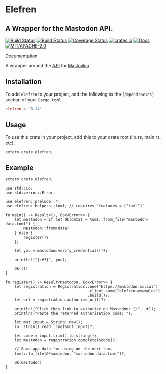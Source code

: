 # Elefren

## A Wrapper for the Mastodon API.

[![Build Status](https://travis-ci.org/pwoolcoc/elefren.svg?branch=master)](https://travis-ci.org/pwoolcoc/elefren)
[![Build Status](https://ci.appveyor.com/api/projects/status/qeigk3nmmps52wxv?svg=true)](https://ci.appveyor.com/project/pwoolcoc/elefren)
[![Coverage Status](https://coveralls.io/repos/github/pwoolcoc/elefren/badge.svg?branch=master&service=github)](https://coveralls.io/github/pwoolcoc/elefren?branch=master)
[![crates.io](https://img.shields.io/crates/v/elefren.svg)](https://crates.io/crates/elefren)
[![Docs](https://docs.rs/elefren/badge.svg)](https://docs.rs/elefren)
[![MIT/APACHE-2.0](https://img.shields.io/crates/l/elefren.svg)](https://crates.io/crates/elefren)

[Documentation](https://docs.rs/elefren/)

A wrapper around the [API](https://github.com/tootsuite/documentation/blob/master/docs/Using-the-API/API.md#tag) for [Mastodon](https://mastodon.social/)

## Installation

To add `elefren` to your project, add the following to the
`[dependencies]` section of your `Cargo.toml`

```toml
elefren = "0.14"
```

## Usage

To use this crate in your project, add this to your crate root (lib.rs, main.rs, etc):

```rust,ignore
extern crate elefren;
```

## Example

```rust,no_run
extern crate elefren;

use std::io;
use std::error::Error;

use elefren::prelude::*;
use elefren::helpers::toml; // requires `features = ["toml"]`

fn main() -> Result<(), Box<Error>> {
    let mastodon = if let Ok(data) = toml::from_file("mastodon-data.toml") {
        Mastodon::from(data)
    } else {
        register()?
    };

    let you = mastodon.verify_credentials()?;

    println!("{:#?}", you);

    Ok(())
}

fn register() -> Result<Mastodon, Box<Error>> {
    let registration = Registration::new("https://mastodon.social")
                                    .client_name("elefren-examples")
                                    .build()?;
    let url = registration.authorize_url()?;

    println!("Click this link to authorize on Mastodon: {}", url);
    println!("Paste the returned authorization code: ");

    let mut input = String::new();
    io::stdin().read_line(&mut input)?;

    let code = input.trim().to_string();
    let mastodon = registration.complete(&code)?;

    // Save app data for using on the next run.
    toml::to_file(&*mastodon, "mastodon-data.toml")?;

    Ok(mastodon)
}

